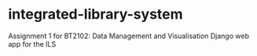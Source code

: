 # integrated-library-system
Assignment 1 for BT2102: Data Management and Visualisation
Django web app for the ILS
